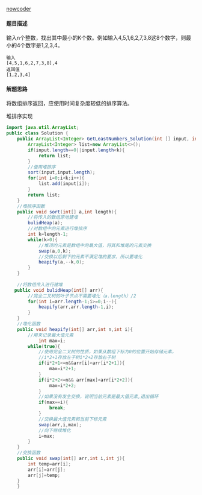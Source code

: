 [nowcoder](https://www.nowcoder.com/practice/6a296eb82cf844ca8539b57c23e6e9bf?tpId=13&&tqId=11182&rp=1&ru=/ta/coding-interviews&qru=/ta/coding-interviews/question-ranking)

#### 题目描述

输入n个整数，找出其中最小的K个数。例如输入4,5,1,6,2,7,3,8这8个数字，则最小的4个数字是1,2,3,4。

```
输入
[4,5,1,6,2,7,3,8],4
返回值
[1,2,3,4]
```

#### 解题思路

将数组排序返回，应使用时间复杂度较低的排序算法。

堆排序实现

```java
import java.util.ArrayList;
public class Solution {
    public ArrayList<Integer> GetLeastNumbers_Solution(int [] input, int k) {
        ArrayList<Integer> list=new ArrayList<>();
        if(input.length==0||input.length<k){
            return list;
        }
        //使用堆排序
        sort(input,input.length);
        for(int i=0;i<k;i++){
            list.add(input[i]);
        }
        return list;
    }
    //堆排序函数
    public void sort(int[] a,int length){
        //将传入的数组原地建堆
        bulidHeap(a);
        //对数组中的元素进行堆排序
        int k=length-1;
        while(k>0){
            //堆顶的元素是数组中的最大值，将其和堆尾的元素交换
            swap(a,0,k);
            //交换以后剩下的元素不满足堆的要求，所以要堆化
            heapify(a,--k,0);
        }
    }
    
    //将数组传入进行建堆
   public void bulidHeap(int[] arr){
        //完全二叉树的叶子节点不需要堆化（a.length）/2
        for(int i=arr.length-1;i>=0;i--){
            heapify(arr,arr.length-1,i);
        }
    }
    //堆化函数
    public void heapify(int[] arr,int n,int i){
        //用来记录最大值元素
            int max=i;
        while(true){
            //使用完全二叉树的性质，如果从数组下标为0的位置开始存储元素，
            //i*2+1存放左子树i*2+2存放右子树
            if(i*2+1<=n&&arr[i]<arr[i*2+1]){
                max=i*2+1;
            }
            if(i*2+2<=n&& arr[max]<arr[i*2+2]){
                max=i*2+2;
            }
            //如果没有发生交换，说明当前元素是最大值元素,退出循环
            if(max==i){
                break;
            }
            //交换最大值元素和当前下标元素
            swap(arr,i,max);
            //向下继续堆化
            i=max;
        }
    }
    //交换函数
    public void swap(int[] arr,int i,int j){
        int temp=arr[i];
        arr[i]=arr[j];
        arr[j]=temp;
    }
    }
```

